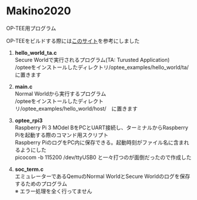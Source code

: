 # Makino2020
OP-TEE用プログラム

OP-TEEをビルドする際には[このサイト](https://lepidum.co.jp/blog/2020-03-13/tee/)を参考にしました

1. **hello_world_ta.c**  
Secure Worldで実行されるプログラム(TA: Turusted Application)  
/opteeをインストールしたディレクトリ/optee_examples/hello_world/ta/　に置きます  

2. **main.c**  
Normal Worldから実行するプログラム  
/opteeをインストールしたディレクトリ/optee_examples/hello_world/host/　に置きます  

3. **optee_rpi3**  
Raspberry Pi 3 MOdel BをPCとUART接続し、ターミナルからRaspberry Piを起動する際のコマンド用スクリプト  
Raspberry PiのログをPC内に保存できる。起動時刻がファイル名に含まれるようにした  
picocom -b 115200 /dev/ttyUSB0 と一々打つのが面倒だったので作成した  

4. **soc_term.c**  
エミュレーターであるQemuのNormal WorldとSecure Worldのログを保存するためのプログラム  
 ※ エラー処理を全く行ってません  
